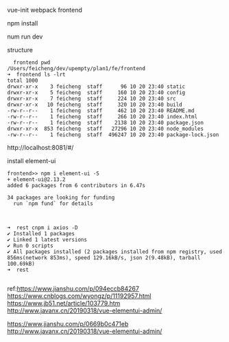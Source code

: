 
vue-init webpack frontend

npm install

num run dev

structure
```
  frontend pwd
/Users/feicheng/dev/upempty/plan1/fe/frontend
➜  frontend ls -lrt
total 1000
drwxr-xr-x    3 feicheng  staff      96 10 20 23:40 static
drwxr-xr-x    5 feicheng  staff     160 10 20 23:40 config
drwxr-xr-x    7 feicheng  staff     224 10 20 23:40 src
drwxr-xr-x   10 feicheng  staff     320 10 20 23:40 build
-rw-r--r--    1 feicheng  staff     462 10 20 23:40 README.md
-rw-r--r--    1 feicheng  staff     266 10 20 23:40 index.html
-rw-r--r--    1 feicheng  staff    2138 10 20 23:40 package.json
drwxr-xr-x  853 feicheng  staff   27296 10 20 23:40 node_modules
-rw-r--r--    1 feicheng  staff  496247 10 20 23:40 package-lock.json
```

http://localhost:8081/#/

install element-ui
```
frontend>> npm i element-ui -S
+ element-ui@2.13.2
added 6 packages from 6 contributors in 6.47s

34 packages are looking for funding
  run `npm fund` for details



➜  rest cnpm i axios -D
✔ Installed 1 packages
✔ Linked 1 latest versions
✔ Run 0 scripts
✔ All packages installed (2 packages installed from npm registry, used 856ms(network 853ms), speed 129.16kB/s, json 2(9.48kB), tarball 100.69kB)
➜  rest 


```
ref:https://www.jianshu.com/p/094eccb84267
https://www.cnblogs.com/wyongz/p/11192957.html
https://www.jb51.net/article/103779.htm
http://www.javanx.cn/20190318/vue-elementui-admin/

https://www.jianshu.com/p/0669b0c471eb
http://www.javanx.cn/20190318/vue-elementui-admin/
